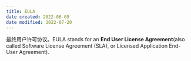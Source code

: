 ```yaml
---
title: EULA
date created: 2022-06-09
date modified: 2022-07-20
---
```


最终用户许可协议。EULA stands for an **End User License Agreement**(also called Software License Agreement (SLA), or Licensed Application End-User Agreement).
